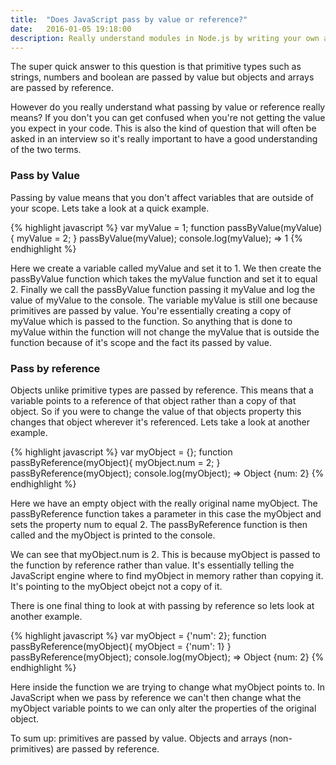 ```yaml
---
title:  "Does JavaScript pass by value or reference?"
date:   2016-01-05 19:18:00
description: Really understand modules in Node.js by writing your own and looking deeper into how require and module.exports work
---
```


The super quick answer to this question is that primitive types such as strings, numbers and boolean are passed by value but objects and arrays are passed by reference.

However do you really understand what passing by value or reference really means? If you don't you can get confused when you're not getting the value you expect in your code. This is also the kind of question that will often be asked in an interview so it's really important to have a good understanding of the two terms.

<h3>Pass by Value</h3>

Passing by value means that you don't affect variables that are outside of your scope. Lets take a look at a quick example.

{% highlight javascript %}
var myValue = 1;
function passByValue(myValue){
	myValue = 2;
}
passByValue(myValue);
console.log(myValue);
=> 1 
{% endhighlight %}

Here we create a variable called myValue and set it to 1. We then create the passByValue function which takes the myValue function and set it to equal 2. Finally we call the passByValue function passing it myValue and log the value of myValue to the console. The variable myValue is still one because primitives are passed by value. You're essentially creating a copy of myValue which is passed to the function. So anything that is done to myValue within the function will not change the myValue that is outside the function because of it's scope and the fact its passed by value.  

<h3>Pass by reference</h3>


Objects unlike primitive types are passed by reference. This means that a variable points to a reference of that object rather than a copy of that object. So if you were to change the value of that objects property this changes that object wherever it's referenced. Lets take a look at another example. 

{% highlight javascript %}
var myObject = {};
function passByReference(myObject){
	myObject.num = 2;
}
passByReference(myObject);
console.log(myObject);
=> Object {num: 2}
{% endhighlight %}

Here we have an empty object with the really original name myObject. The passByReference function takes a parameter in this case the myObject and sets the property num to equal 2. The passByReference function is then called and the myObject is printed to the console. 

We can see that myObject.num is 2. This is because myObject is passed to the function by reference rather than value. It's essentially telling the JavaScript engine where to find myObject in memory rather than copying it. It's pointing to the myObject obejct not a copy of it. 

There is one final thing to look at with passing by reference so lets look at another example.

{% highlight javascript %}
var myObject = {'num': 2};
function passByReference(myObject){
	myObject = {'num': 1}
}
passByReference(myObject);
console.log(myObject);
=> Object {num: 2}
{% endhighlight %}

Here inside the function we are trying to change what myObject points to. In JavaScript when we pass by reference we can't then change what the myObject variable points to we can only alter the properties of the original object.

To sum up: primitives are passed by value. Objects and arrays (non-primitives) are passed by reference. 

